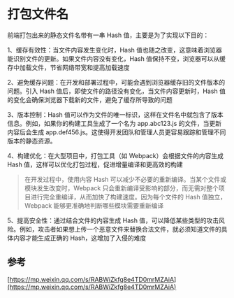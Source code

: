 # 打包文件名

前端打包出来的静态文件名带有一串 Hash 值，主要是为了实现以下目的：

1、缓存有效性：当文件内容发生变化时，Hash 值也随之改变，这意味着浏览器能识别文件的更新。如果文件内容没有变化，Hash 值保持不变，浏览器可以从缓存中加载文件，节省网络带宽和提高加载速度

2、避免缓存问题：在开发和部署过程中，可能会遇到浏览器缓存旧的文件版本的问题。引入 Hash 值后，即使文件的路径没有变化，当文件内容更新时，Hash 值的变化会确保浏览器下载新的文件，避免了缓存所导致的问题

3、版本控制：Hash 值可以作为文件的唯一标识，这样在文件名中就包含了版本信息。例如，如果你的构建工具生成了一个名为 app.abc123.js 的文件，当更新内容后会生成 app.def456.js。这使得开发团队和管理人员更容易跟踪和管理不同版本的静态资源。

4、构建优化：在大型项目中，打包工具（如 Webpack）会根据文件的内容生成 Hash 值，这样可以优化打包过程，促进增量编译和更高效的构建

> 在开发过程中，使用内容 Hash 可以减少不必要的重新编译。当某个文件或模块发生改变时，Webpack 只会重新编译受影响的部分，而无需对整个项目进行完全重编译，从而加快了构建速度。因为每个文件的 Hash 值独立，Webpack 能够更准确地判断哪些模块需要重新编译

5、提高安全性：通过结合文件的内容生成 Hash 值，可以降低某些类型的攻击风险。例如，攻击者如果想上传一个恶意文件来替换合法文件，就必须知道文件的具体内容才能生成正确的 Hash，这增加了入侵的难度



## 参考

[https://mp.weixin.qq.com/s/RABWiZkfg8e4TD0mrMZAiA](https://mp.weixin.qq.com/s/RABWiZkfg8e4TD0mrMZAiA)
